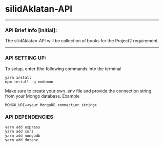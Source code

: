 # silidAklatan-API
<hr />

### API Brief Info [initial]: 
The silidAklatan-API will be collection of books for the Project2 requirement.
<hr/>

### API SETTING UP:

To setup, enter fthe following commands into the terminal

```
yarn install
npm install -g nodemon
```

Make sure to create your own .env file and provide the connection string from your Mongo database. Example

```
MONGO_URI=<your MongoDB connection string>
```

### API DEPENDENCIES:
```
yarn add express
yarn add cors
yarn add mongodb
yarn add dotenv
```
